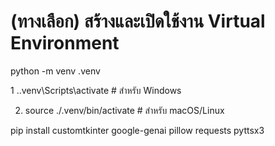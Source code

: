 # (ทางเลือก) สร้างและเปิดใช้งาน Virtual Environment

python -m venv .venv

1 .\.venv\Scripts\activate  # สำหรับ Windows

2. source ./.venv/bin/activate  # สำหรับ macOS/Linux

pip install customtkinter google-genai pillow requests pyttsx3
